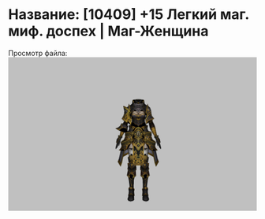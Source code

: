 # Название: [10409] +15 Легкий маг. миф. доспех | Маг-Женщина

Просмотр файла:
![p050023.png](p050023.png)